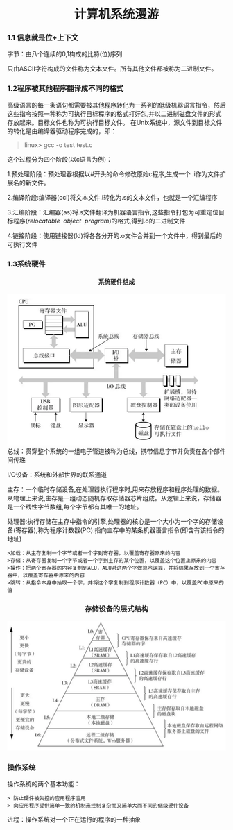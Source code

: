 # <center> 计算机系统漫游
### 1.1 信息就是位+上下文
字节：由八个连续的0,1构成的比特(位)序列

只由ASCII字符构成的文件称为文本文件。所有其他文件都被称为二进制文件。

### 1.2程序被其他程序翻译成不同的格式
高级语言的每一条语句都需要被其他程序转化为一系列的低级机器语言指令，然后这些指令按照一种称为可执行目标程序的格式打好包,并以二进制磁盘文件的形式存放起来。目标文件也称为可执行目标文件。
在Unix系统中，源文件到目标文件的转化是由编译器驱动程序完成的，即：
> linux> gcc -o test test.c

这个过程分为四个阶段(以c语言为例)：

1.预处理阶段：预处理器根据以#开头的命令修改原始c程序,生成一个
.i作为文件扩展名的新文件。

2.编译阶段:编译器(ccl)将文本文件.i转化为.s的文本文件，也就是一个汇编程序

3.汇编阶段：汇编器(as)将.s文件翻译为机器语言指令,这些指令打包为可重定位目标程序$(relocatable\ \ object\ \ program)$的格式,得到.o的二进制文件

4.链接阶段：使用链接器(ld)将各各分开的.o文件合并到一个文件中，得到最后的可执行文件

### 1.3系统硬件
#### <center> 系统硬件组成
<div align="center"><img src="..\image\一个典型系统的硬件组成.PNG"></img></div>
总线：贯穿整个系统的一组电子管道被称为总线，携带信息字节并负责在各个部件间传递

I/O设备：系统和外部世界的联系通道

主存：一个临时存储设备,在处理器执行程序时,用来存放程序和程序处理的数据。从物理上来说,主存是一组动态随机存取存储器芯片组成。从逻辑上来说，存储器是一个线性字节数组,每个字节都有其唯一的地址。

处理器:执行存储在主存中指令的引擎,处理器的核心是一个大小为一个字的存储设备(寄存器),称为程序计数器(PC):指向主存中的某条机器语言指令(即含有该指令的地址)


    >加载：从主存复制一个字节或者一个字到寄存器，以覆盖寄存器原来的内容
    >存储：从寄存器复制一个字节或者一个字到主存的某个位置，以覆盖这个位置上原来的内容
    >操作：把两个寄存器的内容复制到ALU，ALU对这两个字做算术运算，并将结果存放到一个寄存器中，以覆盖寄存器中原来的内容
    >跳转：从指令本身中抽取一个字，并将这个字复制到程序计数器（PC）中，以覆盖PC中原来的值

### <center>存储设备的层式结构</center>
<div align="center"><img src="..\image\存储器层次结构.PNG"></img></div>

### 操作系统
操作系统的两个基本功能：

    > 防止硬件被失控的应用程序滥用
    > 向应用程序提供简单一致的机制来控制复杂而又简单大而不同的低级硬件设备
进程：操作系统对一个正在运行的程序的一种抽象
